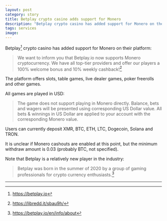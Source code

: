 ```yaml
---
layout: post
category: story
title: Betplay crypto casino adds support for Monero
description: "Betplay crypto casino has added support for Monero on their platform."
tags: services
image: 
---
```


Betplay[^1] crypto casino has added support for Monero on their platform:

> We want to inform you that Betplay.io now supports Monero cryptocurrency. We have all top-tier providers and offer our players 
a 100% welcome bonus and 10% weekly cashback![^2]

The platform offers slots, table games, live dealer games, poker freerolls and other games.

All games are played in USD:

> The game does not support playing in Monero directly. Balance, bets and wagers will be presented using corresponding US Dollar value. All bets & winnings in US Dollar are applied to your account with the corresponding Monero value.

Users can currently deposit XMR, BTC, ETH, LTC, Dogecoin, Solana and TRON.

It is unclear if Monero cashouts are enabled at this point, but the minimum withdraw amount is 0.03 (probably BTC, not specified).

Note that Betplay is a relatively new player in the industry:

> Betplay was born in the summer of 2020 by a group of gaming professionals for crypto currency enthusiasts.[^3]

---

[^1]: https://betplay.io
[^2]: https://libredd.it/sbau9h/
[^3]: https://betplay.io/en/info/about

